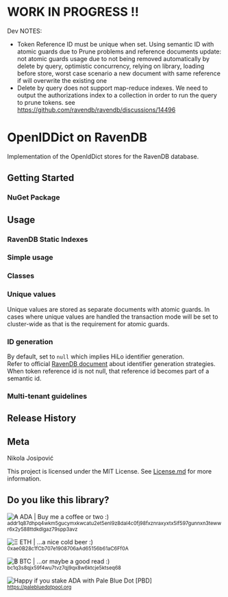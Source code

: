 # WORK IN PROGRESS !!


Dev NOTES:
- Token Reference ID must be unique when set. Using semantic ID with atomic guards due to Prune problems and reference documents
  update: not atomic guards usage due to not being removed automatically by delete by query, optimistic concurrency, relying on library,
  loading before store, worst case scenario a new document with same reference if will overwrite the existing one
- Delete by query does not support map-reduce indexes. We need to output the authorizations index to a collection in order 
  to run the query to prune tokens. see https://github.com/ravendb/ravendb/discussions/14496  


# OpenIDDict on RavenDB

Implementation of the OpenIdDict stores for the RavenDB database.

## Getting Started

### NuGet Package

## Usage

### RavenDB Static Indexes

### Simple usage

### Classes


### Unique values

Unique values are stored as separate documents with atomic guards. In cases where unique values are handled
the transaction mode will be set to cluster-wide as that is the requirement for atomic guards.

### ID generation

By default, set to `null` which implies HiLo identifier generation.  
Refer to official [RavenDB document](https://ravendb.net/docs/article-page/5.2/working-with-document-identifiers/client-api/document-identifiers/working-with-document-identifiers) about identifier generation strategies.  
When token reference id is not null, that reference id becomes part of a semantic id.


### Multi-tenant guidelines



## Release History


## Meta

Nikola Josipović

This project is licensed under the MIT License. See [License.md](License.md) for more information.

## Do you like this library?

<img src="https://img.shields.io/badge/%E2%82%B3%20%2F%20ADA-Buy%20me%20a%20coffee%20or%20two%20%3A)-green" alt="₳ ADA | Buy me a coffee or two :)" /> <br /><small> addr1q87dhpq4wkm5gucymxkwcatu2et5enl9z8dal4c0fj98fxznraxyxtx5lf597gunnxn3tewwr6x2y588ttdkdlgaz79spp3avz </small><br />

<img src="https://img.shields.io/badge/%CE%9E%20%2F%20ETH-...a%20nice%20cold%20beer%20%3A)-yellowgreen" alt="Ξ ETH | ...a nice cold beer :)" /> <br /> <small> 0xae0B28c1fCb707e1908706aAd65156b61aC6Ff0A </small><br />

<img src="https://img.shields.io/badge/%E0%B8%BF%20%2F%20BTC-...or%20maybe%20a%20good%20read%20%3A)-yellow" alt="฿ BTC | ...or maybe a good read :)" /> <br /> <small> bc1q3s8qjx59f4wu7tvz7qj9qx8w6ktcje5ktseq68 </small><br />

<img src="https://img.shields.io/badge/ADA%20POOL-Happy if you %20stake%20%E2%82%B3%20with%20Pale%20Blue%20Dot%20%5BPBD%5D%20%3A)-8a8a8a" alt="Happy if you stake ADA with Pale Blue Dot [PBD]" /> <br /> <small> <a href="https://palebluedotpool.org">https://palebluedotpool.org</a> </small>  